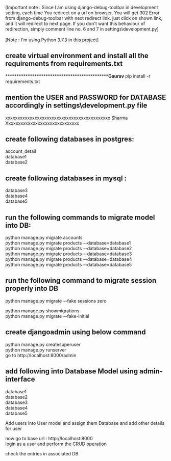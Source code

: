 [Important note : Since I am using django-debug-toolbar in development setting, each time You redirect on a url on browser, You will get 302 Error from django-debug-toolbar with next redirect link. just click on shown link, and it will redirect to next page. If you don't want this behaviour of redirection, simply comment line no. 6 and 7 in settings\development.py] <br><br>
[Note : I'm using Python 3.7.3 in this project]  <br>

create virtual environment and install all the requirements from requirements.txt
--------------------------------------------------------------------------------

**************************************************************Gaurav****************
pip install -r requirements.txt

mention the USER and PASSWORD for DATABASE accordingly in settings\development.py file
----------------------------------------------------------------------------------------

xxxxxxxxxxxxxxxxxxxxxxxxxxxxxxxxxxxxxxxxxxx Sharma Xxxxxxxxxxxxxxxxxxxxxxxxxxxxxx

create following databases in postgres: 
------------------------------------------
account_detail <br>
database1 <br>
database2 <br>

create following databases in mysql :
----------------------------------------
database3 <br>
database4 <br>
database5 <br>

run the following commands to migrate model into DB:
---------------------------------------------------
python manage.py migrate accounts <br>
python manage.py migrate products --database=database1 <br>
python manage.py migrate products --database=database2 <br>
python manage.py migrate products --database=database3 <br>
python manage.py migrate products --database=database4 <br>
python manage.py migrate products --database=database5 <br>

run the following command to migrate session properly into DB
-------------------------------------------------------------
python manage.py migrate --fake sessions zero <br>
<!-- #below command will show the migration file used to migrate session app -->
python manage.py showmigrations  <br>
python manage.py migrate --fake-initial <br>

create djangoadmin using below command
---------------------------------------
python manage.py createsuperuser<br>
python manage.py runserver<br>
go to http://localhost:8000/admin<br>

add following into Database Model using admin-interface
--------------------------------------------------------
database1 <br>
database2 <br>
database3 <br>
database4 <br>
database5 <br>

Add users into User model and assign them Database and add other details for user <br>

now go to base url : http://localhost:8000 <br>
login as a user and perform the CRUD operation <br>

check the entries in associated DB

